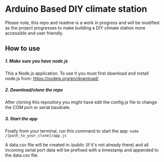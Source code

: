 # Arduino Based DIY climate station
Please note, this repo and readme is a work in progress and will be modified as the project progresses to make building a DIY climate station more accessible and user friendly. 
    
## How to use
##### 1. Make sure you have node.js
This a Node.js application. To use it you must first download and install node.js from:
https://nodejs.org/en/download/

##### 2. Download/clone the repo
After cloning this repository you might have edit the config.js file to change the COM port or serial baudrate. 

##### 3. Start the app
Finally from your terminal, run this command to start the app:
`node /[path_to_your_clone]/app.js`

A data.csv file will be created in /public (if it's not already there) and all incoming serial port data will be prefixed with a timestamp and appended to the data.csv file. 


